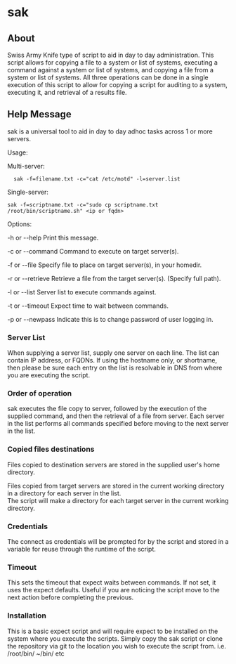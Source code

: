 # sak

## About
Swiss Army Knife type of script to aid in day to day administration.  This script allows for copying a file to a system or list of systems, executing a command against a system or list of systems, and copying a file from a system or list of systems.  All three operations can be done in a single execution of this script to allow for copying a script for auditing to a system, executing it, and retrieval of a results file.

## Help Message
sak is a universal tool to aid in day to day adhoc tasks across 1 or more servers.

Usage:

  Multi-server:
  
      sak -f=filename.txt -c="cat /etc/motd" -l=server.list
      
  Single-server:
  
    sak -f=scriptname.txt -c="sudo cp scriptname.txt /root/bin/scriptname.sh" <ip or fqdn>
    
    
Options:

  -h or --help          Print this message.
  
  -c or --command       Command to execute on target server(s).
  
  -f or --file          Specify file to place on target server(s), in your homedir.
  
  -r or --retrieve      Retrieve a file from the target server(s).  (Specify full path).
  
  -l or --list          Server list to execute commands against.

  -t or --timeout       Expect time to wait between commands.  

  -p or --newpass       Indicate this is to change password of user logging in.


### Server List
When supplying a server list, supply one server on each line.  The list can contain IP address, or FQDNs.  If using the hostname only, or shortname, then please be sure each entry on the list is resolvable in DNS from where you are executing the script.

### Order of operation
sak executes the file copy to server, followed by the execution of the supplied command, and then the retrieval of a file from server.  Each server in the list performs all commands specified before moving to the next server in the list.  

### Copied files destinations
Files copied to destination servers are stored in the supplied user's home directory.

Files copied from target servers are stored in the current working directory in a directory for each server in the list.  
The script will make a directory for each target server in the current working directory.

### Credentials
The connect as credentials will be prompted for by the script and stored in a variable for reuse through the runtime of the script.

### Timeout
This sets the timeout that expect waits between commands.  If not set, it uses the expect defaults.  Useful if you are noticing the script move to the next action before completing the previous.

### Installation
This is a basic expect script and will require expect to be installed on the system where you execute the scripts.  Simply copy the sak script or clone the repository via git to the location you wish to execute the script from.  i.e. /root/bin/  ~/bin/ etc



